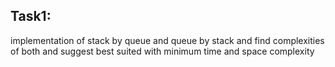 ## Task1:
implementation of stack by queue and queue by stack
and find complexities of both and suggest best suited with minimum time and space complexity
